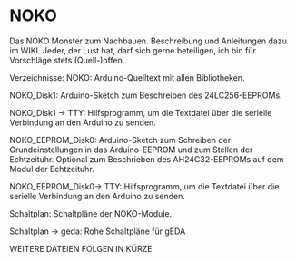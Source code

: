 # NOKO
Das NOKO Monster zum Nachbauen. Beschreibung und Anleitungen dazu im WIKI.
Jeder, der Lust hat, darf sich gerne beteiligen, ich bin für Vorschläge stets (Quell-)offen.

Verzeichnisse:
NOKO:
Arduino-Quelltext mit allen Bibliotheken.

NOKO_Disk1:
Arduino-Sketch zum Beschreiben des 24LC256-EEPROMs.

NOKO_Disk1 -> TTY:
Hilfsprogramm, um die Textdatei über die serielle Verbindung an den Arduino zu senden.

NOKO_EEPROM_Disk0:
Arduino-Sketch zum Schreiben der Grundeinstellungen in das Arduino-EEPROM und zum Stellen der Echtzeituhr. Optional zum Beschrieben des AH24C32-EEPROMs auf dem Modul der Echtzeituhr.

NOKO_EEPROM_Disk0-> TTY:
Hilfsprogramm, um die Textdatei über die serielle Verbindung an den Arduino zu senden.

Schaltplan:
Schaltpläne der NOKO-Module. 

Schaltplan -> geda:
Rohe Schaltpläne für gEDA

WEITERE DATEIEN FOLGEN IN KÜRZE
